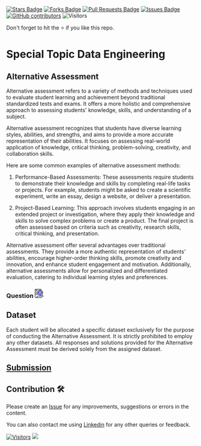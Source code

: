 <a href="https://github.com/drshahizan/SECP3843/stargazers"><img src="https://img.shields.io/github/stars/drshahizan/SECP3843" alt="Stars Badge"/></a>
<a href="https://github.com/drshahizan/SECP3843/network/members"><img src="https://img.shields.io/github/forks/drshahizan/SECP3843" alt="Forks Badge"/></a>
<a href="https://github.com/drshahizan/SECP3843/pulls"><img src="https://img.shields.io/github/issues-pr/drshahizan/SECP3843" alt="Pull Requests Badge"/></a>
<a href="https://github.com/drshahizan/SECP3843/issues"><img src="https://img.shields.io/github/issues/drshahizan/SECP3843" alt="Issues Badge"/></a>
<a href="https://github.com/drshahizan/SECP3843/graphs/contributors"><img alt="GitHub contributors" src="https://img.shields.io/github/contributors/drshahizan/SECP3843?color=2b9348"></a>
![Visitors](https://api.visitorbadge.io/api/visitors?path=https%3A%2F%2Fgithub.com%2Fdrshahizan%2FSECP3843&labelColor=%23d9e3f0&countColor=%23697689&style=flat)

Don't forget to hit the :star: if you like this repo.

# Special Topic Data Engineering

## Alternative Assessment
Alternative assessment refers to a variety of methods and techniques used to evaluate student learning and achievement beyond traditional standardized tests and exams. It offers a more holistic and comprehensive approach to assessing students' knowledge, skills, and understanding of a subject.

Alternative assessment recognizes that students have diverse learning styles, abilities, and strengths, and aims to provide a more accurate representation of their abilities. It focuses on assessing real-world application of knowledge, critical thinking, problem-solving, creativity, and collaboration skills.

Here are some common examples of alternative assessment methods:

1. Performance-Based Assessments: These assessments require students to demonstrate their knowledge and skills by completing real-life tasks or projects. For example, students might be asked to create a scientific experiment, write an essay, design a website, or deliver a presentation.

2. Project-Based Learning: This approach involves students engaging in an extended project or investigation, where they apply their knowledge and skills to solve complex problems or create a product. The final project is often assessed based on criteria such as creativity, research skills, critical thinking, and presentation.

Alternative assessment offer several advantages over traditional assessments. They provide a more authentic representation of students' abilities, encourage higher-order thinking skills, promote creativity and innovation, and enhance student engagement and motivation. Additionally, alternative assessments allow for personalized and differentiated evaluation, catering to individual learning styles and preferences.

### Question <a href="./dataset/AAquestion.pdf"><img src="./images/answer.png" width="24px" height="24px"></a>
 
  
## Dataset
Each student will be allocated a specific dataset exclusively for the purpose of conducting the Alternative Assessment. It is strictly prohibited to employ any other datasets. All responses and solutions provided for the Alternative Assessment must be derived solely from the assigned dataset.

## [Submission](./submission)


## Contribution 🛠️
Please create an [Issue](https://github.com/drshahizan/special-topic-data-engineering/issues) for any improvements, suggestions or errors in the content.

You can also contact me using [Linkedin](https://www.linkedin.com/in/drshahizan/) for any other queries or feedback.

[![Visitors](https://api.visitorbadge.io/api/visitors?path=https%3A%2F%2Fgithub.com%2Fdrshahizan&labelColor=%23697689&countColor=%23555555&style=plastic)](https://visitorbadge.io/status?path=https%3A%2F%2Fgithub.com%2Fdrshahizan)
![](https://hit.yhype.me/github/profile?user_id=81284918)

